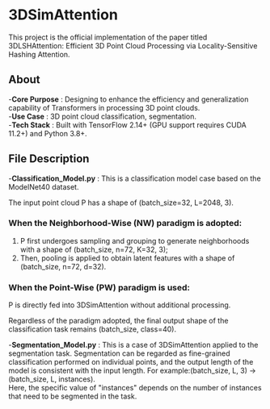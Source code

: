 # 3DSimAttention
This project is the official implementation of the paper titled 3DLSHAttention: Efficient 3D Point Cloud Processing via Locality-Sensitive Hashing Attention.
## About
-**Core Purpose** : Designing to enhance the efficiency and generalization capability of Transformers in processing 3D point clouds.  
-**Use Case** : 3D point cloud classification, segmentation.  
-**Tech Stack** : Built with TensorFlow 2.14+ (GPU support requires CUDA 11.2+) and Python 3.8+.  
## File Description
-**Classification_Model.py** : This is a classification model case based on the ModelNet40 dataset.  

The input point cloud P has a shape of (batch_size=32, L=2048, 3).  

### When the Neighborhood-Wise (NW) paradigm is adopted:  
1. P first undergoes sampling and grouping to generate neighborhoods with a shape of (batch_size, n=72, K=32, 3);  
2. Then, pooling is applied to obtain latent features with a shape of (batch_size, n=72, d=32).  


### When the **Point-Wise (PW) paradigm** is used:  
P is directly fed into 3DSimAttention without additional processing.  

Regardless of the paradigm adopted, the final output shape of the classification task remains (batch\_size, class=40).

-**Segmentation_Model.py** : This is a case of 3DSimAttention applied to the segmentation task. Segmentation can be regarded as fine-grained classification performed on individual points, and the output length of the model is consistent with the input length. For example:(batch_size, L, 3) -> (batch_size, L, instances).  
Here, the specific value of "instances" depends on the number of instances that need to be segmented in the task.
